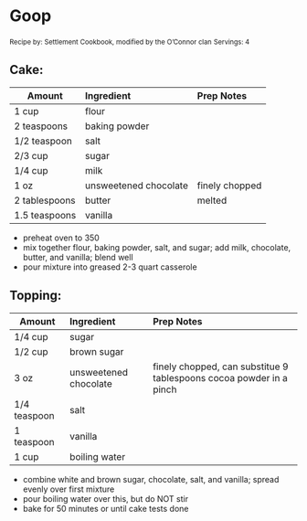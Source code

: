 # Goop

<small>Recipe by: Settlement Cookbook, modified by the O’Connor clan</small>
<small>Servings: 4</small>

## Cake:

| Amount        | Ingredient            | Prep Notes     |
| ------------- | :-------------------- | :------------- |
| 1 cup         | flour                 |                |
| 2 teaspoons   | baking powder         |                |
| 1/2 teaspoon  | salt                  |                |
| 2/3 cup       | sugar                 |                |
| 1/4 cup       | milk                  |                |
| 1 oz          | unsweetened chocolate | finely chopped |
| 2 tablespoons | butter                | melted         |
| 1.5 teaspoons | vanilla               |                |

- preheat oven to 350
- mix together flour, baking powder, salt, and sugar; add milk, chocolate, butter, and vanilla; blend well
- pour mixture into greased 2-3 quart casserole

## Topping:

| Amount       | Ingredient            | Prep Notes                                                          |
| ------------ | :-------------------- | :------------------------------------------------------------------ |
| 1/4 cup      | sugar                 |                                                                     |
| 1/2 cup      | brown sugar           |                                                                     |
| 3 oz         | unsweetened chocolate | finely chopped, can substitue 9 tablespoons cocoa powder in a pinch |
| 1/4 teaspoon | salt                  |                                                                     |
| 1 teaspoon   | vanilla               |                                                                     |
| 1 cup        | boiling water         |                                                                     |

- combine white and brown sugar, chocolate, salt, and vanilla; spread evenly over first mixture
- pour boiling water over this, but do NOT stir
- bake for 50 minutes or until cake tests done

